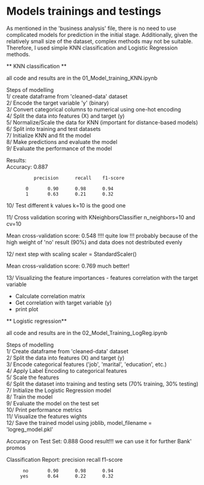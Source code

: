 # Models trainings and testings 

As mentioned in the 'business analysis' file, there is no need to use complicated models for prediction in the initial stage. Additionally, given the relatively small size of the dataset, complex methods may not be suitable. Therefore, I used simple KNN classification and Logistic Regression methods.

** KNN classification **

all code and results are in the 01_Model_training_KNN.ipynb

Steps of modelling  
1/ create dataframe from 'cleaned-data' dataset  
2/ Encode the target variable 'y' (binary)  
3/ Convert categorical columns to numerical using one-hot encoding  
4/ Split the data into features (X) and target (y)  
5/ Normalize/Scale the data for KNN (important for distance-based models)  
6/ Split into training and test datasets  
7/ Initialize KNN and fit the model  
8/ Make predictions and evaluate the model  
9/ Evaluate the performance of the model  

Results:  
Accuracy: 0.887

              precision      recall    f1-score     

           0       0.90      0.98      0.94      
           1       0.63      0.21      0.32      

10/ Test different k values
k=10 is the good one 

11/ Cross validation scoring with KNeighborsClassifier n_neighbors=10 and cv=10

Mean cross-validation score:  0.548 !!!! 
quite low !!! probably because of the high weight of 'no' result (90%) and data does not destributed evenly

12/ next step with scaling scaler = StandardScaler()

Mean cross-validation score:  0.769
much better! 

13/ Visualizing the feature importances - features correlation with the target variable
 - Calculate correlation matrix
 - Get correlation with target variable (y)
 - print plot

** Logistic regression**

 all code and results are in the 02_Model_Training_LogReg.ipynb

 Steps of modelling  
1/ Create dataframe from 'cleaned-data' dataset  
2/ Split the data into features (X) and target (y)  
3/ Encode categorical features ('job', 'marital', 'education', etc.)  
4/ Apply Label Encoding to categorical features  
5/ Scale the features  
6/ Split the dataset into training and testing sets (70% training, 30% testing)  
7/ Initialize the Logistic Regression model   
8/ Train the model  
9/ Evaluate the model on the test set  
10/ Print performance metrics  
11/ Visualize the features wights   
12/ Save the trained model using joblib, model_filename = 'logreg_model.pkl'  
  
Accuracy on Test Set:  0.888 Good result!!! we can use it for further Bank' promos 

Classification Report:
               precision    recall  f1-score   

          no       0.90      0.98      0.94     
         yes       0.64      0.22      0.32
